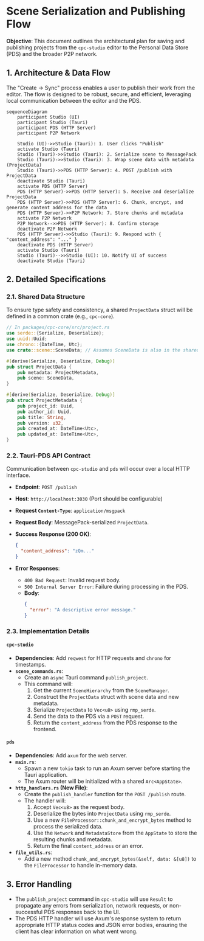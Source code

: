 # Scene Serialization and Publishing Flow

**Objective**: This document outlines the architectural plan for saving and publishing projects from the `cpc-studio` editor to the Personal Data Store (PDS) and the broader P2P network.

## 1. Architecture & Data Flow

The "Create → Sync" process enables a user to publish their work from the editor. The flow is designed to be robust, secure, and efficient, leveraging local communication between the editor and the PDS.

```mermaid
sequenceDiagram
    participant Studio (UI)
    participant Studio (Tauri)
    participant PDS (HTTP Server)
    participant P2P Network

    Studio (UI)->>Studio (Tauri): 1. User clicks "Publish"
    activate Studio (Tauri)
    Studio (Tauri)->>Studio (Tauri): 2. Serialize scene to MessagePack
    Studio (Tauri)->>Studio (Tauri): 3. Wrap scene data with metadata (ProjectData)
    Studio (Tauri)->>PDS (HTTP Server): 4. POST /publish with ProjectData
    deactivate Studio (Tauri)
    activate PDS (HTTP Server)
    PDS (HTTP Server)->>PDS (HTTP Server): 5. Receive and deserialize ProjectData
    PDS (HTTP Server)->>PDS (HTTP Server): 6. Chunk, encrypt, and generate content address for the data
    PDS (HTTP Server)->>P2P Network: 7. Store chunks and metadata
    activate P2P Network
    P2P Network-->>PDS (HTTP Server): 8. Confirm storage
    deactivate P2P Network
    PDS (HTTP Server)->>Studio (Tauri): 9. Respond with { "content_address": "..." }
    deactivate PDS (HTTP Server)
    activate Studio (Tauri)
    Studio (Tauri)-->>Studio (UI): 10. Notify UI of success
    deactivate Studio (Tauri)
```

## 2. Detailed Specifications

### 2.1. Shared Data Structure

To ensure type safety and consistency, a shared `ProjectData` struct will be defined in a common crate (e.g., `cpc-core`).

```rust
// In packages/cpc-core/src/project.rs
use serde::{Serialize, Deserialize};
use uuid::Uuid;
use chrono::{DateTime, Utc};
use crate::scene::SceneData; // Assumes SceneData is also in the shared crate

#[derive(Serialize, Deserialize, Debug)]
pub struct ProjectData {
    pub metadata: ProjectMetadata,
    pub scene: SceneData,
}

#[derive(Serialize, Deserialize, Debug)]
pub struct ProjectMetadata {
    pub project_id: Uuid,
    pub author_id: Uuid,
    pub title: String,
    pub version: u32,
    pub created_at: DateTime<Utc>,
    pub updated_at: DateTime<Utc>,
}
```

### 2.2. Tauri-PDS API Contract

Communication between `cpc-studio` and `pds` will occur over a local HTTP interface.

- **Endpoint**: `POST /publish`
- **Host**: `http://localhost:3030` (Port should be configurable)
- **Request `Content-Type`**: `application/msgpack`
- **Request Body**: MessagePack-serialized `ProjectData`.

- **Success Response (200 OK)**:
  ```json
  {
    "content_address": "zQm..."
  }
  ```

- **Error Responses**:
  - `400 Bad Request`: Invalid request body.
  - `500 Internal Server Error`: Failure during processing in the PDS.
  - **Body**:
    ```json
    {
      "error": "A descriptive error message."
    }
    ```

### 2.3. Implementation Details

#### `cpc-studio`
- **Dependencies**: Add `reqwest` for HTTP requests and `chrono` for timestamps.
- **`scene_commands.rs`**:
  - Create an `async` Tauri command `publish_project`.
  - This command will:
    1.  Get the current `SceneHierarchy` from the `SceneManager`.
    2.  Construct the `ProjectData` struct with scene data and new metadata.
    3.  Serialize `ProjectData` to `Vec<u8>` using `rmp_serde`.
    4.  Send the data to the PDS via a `POST` request.
    5.  Return the `content_address` from the PDS response to the frontend.

#### `pds`
- **Dependencies**: Add `axum` for the web server.
- **`main.rs`**:
  - Spawn a new `tokio` task to run an Axum server before starting the Tauri application.
  - The Axum router will be initialized with a shared `Arc<AppState>`.
- **`http_handlers.rs` (New File)**:
  - Create the `publish_handler` function for the `POST /publish` route.
  - The handler will:
    1.  Accept `Vec<u8>` as the request body.
    2.  Deserialize the bytes into `ProjectData` using `rmp_serde`.
    3.  Use a new `FileProcessor::chunk_and_encrypt_bytes` method to process the serialized data.
    4.  Use the `Network` and `MetadataStore` from the `AppState` to store the resulting chunks and metadata.
    5.  Return the final `content_address` or an error.
- **`file_utils.rs`**:
  - Add a new method `chunk_and_encrypt_bytes(&self, data: &[u8])` to the `FileProcessor` to handle in-memory data.

## 3. Error Handling
- The `publish_project` command in `cpc-studio` will use `Result` to propagate any errors from serialization, network requests, or non-successful PDS responses back to the UI.
- The PDS HTTP handler will use Axum's response system to return appropriate HTTP status codes and JSON error bodies, ensuring the client has clear information on what went wrong.